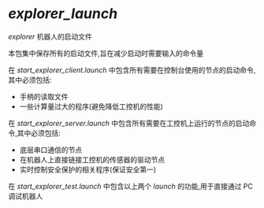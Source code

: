 # _explorer\_launch_

_explorer_ 机器人的启动文件

本包集中保存所有的启动文件,旨在减少启动时需要输入的命令量

在 _start\_explorer\_client.launch_ 中包含所有需要在控制台使用的节点的启动命令,其中必须包括:
- 手柄的读取文件
- 一些计算量过大的程序(避免降低工控机的性能)

在 _start\_explorer\_server.launch_ 中包含所有需要在工控机上运行的节点的启动命令,其中必须包括:
- 底层串口通信的节点
- 在机器人上直接链接工控机的传感器的驱动节点
- 实时控制安全保护的相关程序(保证安全第一)

在 _start\_explorer\_test.launch_ 中包含以上两个 _launch_ 的功能,用于直接通过 PC 调试机器人